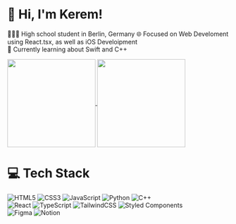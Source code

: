 # 👋 Hi, I'm Kerem!
👩🏻‍🎓 High school student in Berlin, Germany
🌐 Focused on Web Develoment using React.tsx, as well as iOS Develoipment<br/>
💭 Currently learning about Swift and C++<br/>

<!-- GitHub stats from https://github.com/anuraghazra/github-readme-stats -->
<a href="https://github.com/keremsemiz/keremsemiz">
  <img height=200 align="center" src="https://github-readme-stats.vercel.app/api?username=keremsemiz&theme=radical" />
</a>
<a href="https://github.com/keremsemiz/keremsemiz">
  <img height=200 align="center" src="https://github-readme-stats.vercel.app/api/top-langs?username=keremsemiz&theme=radical&layout=compact&langs_count=8&card_width=320" />
</a>

# 💻 Tech Stack
<!-- Badges from https://github.com/Ileriayo/markdown-badges -->
![HTML5](https://img.shields.io/badge/html5-%23E34F26.svg?style=for-the-badge&logo=html5&logoColor=white)
![CSS3](https://img.shields.io/badge/css3-%231572B6.svg?style=for-the-badge&logo=css3&logoColor=white)
![JavaScript](https://img.shields.io/badge/javascript-%23323330.svg?style=for-the-badge&logo=javascript&logoColor=%23F7DF1E)
![Python](https://img.shields.io/badge/python-3670A0?style=for-the-badge&logo=python&logoColor=ffdd54)
![C++](https://img.shields.io/badge/c-%2300599C.svg?style=for-the-badge&logo=c&logoColor=white)<br/>
![React](https://img.shields.io/badge/react-%2320232a.svg?style=for-the-badge&logo=react&logoColor=%2361DAFB)
![TypeScript](https://img.shields.io/badge/typescript-%23007ACC.svg?style=for-the-badge&logo=typescript&logoColor=white)
![TailwindCSS](https://img.shields.io/badge/tailwindcss-%2338B2AC.svg?style=for-the-badge&logo=tailwind-css&logoColor=white)
![Styled Components](https://img.shields.io/badge/styled--components-DB7093?style=for-the-badge&logo=styled-components&logoColor=white)<br/>
![Figma](https://img.shields.io/badge/figma-%23F24E1E.svg?style=for-the-badge&logo=figma&logoColor=white)
![Notion](https://img.shields.io/badge/Notion-%23000000.svg?style=for-the-badge&logo=notion&logoColor=white)
